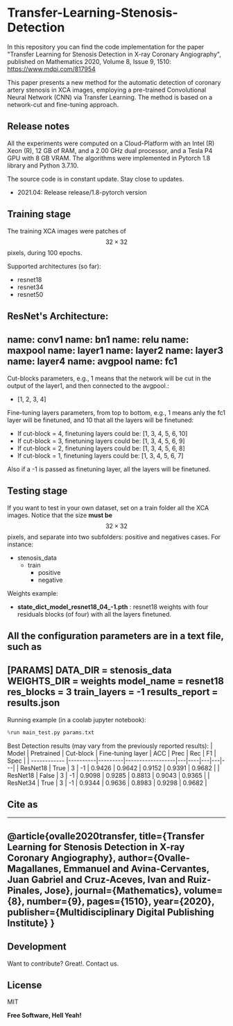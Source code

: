 # Transfer-Learning-Stenosis-Detection

In this repository you can find the code implementation for the paper "Transfer Learning for Stenosis Detection in X-ray Coronary Angiography", 
published on Mathematics 2020, Volume 8, Issue 9, 1510: https://www.mdpi.com/817954


This paper presents a new method for the automatic detection of coronary artery stenosis in XCA images, employing a pre-trained Convolutional Neural Network (CNN) via Transfer Learning. The method is based on a network-cut and fine-tuning approach.

## Release notes

All the experiments were computed on a Cloud-Platform with an Intel (R) Xeon (R), 12 GB of RAM, and a 2.00 GHz dual processor, and a Tesla P4 GPU with 8 GB VRAM. The algorithms were implemented in Pytorch 1.8 library and Python 3.7.10.

The source code is in constant update.  Stay close to updates.
- 2021.04: Release release/1.8-pytorch version


## Training stage

The training XCA images were patches of $$32 \times 32$$ pixels, during 100 epochs. 

Supported architectures (so far):
- resnet18
- resnet34
- resnet50

ResNet's Architecture:
---
name:  conv1
name:  bn1
name:  relu
name:  maxpool
name:  layer1
name:  layer2
name:  layer3
name:  layer4
name:  avgpool
name:  fc1
---

Cut-blocks parameters, e.g., 1 means that the network will be cut in the output of the layer1, and then connected to the avgpool.:
- [1, 2, 3, 4]

Fine-tuning layers parameters, from top to bottom, e.g., 1 means anly the fc1 layer will be finetuned, and 10 that all the layers will be finetuned:
- If cut-block = 4, finetuning layers could be: [1, 3, 4, 5, 6, 10]
- If cut-block = 3, finetuning layers could be: [1, 3, 4, 5, 6, 9]
- If cut-block = 2, finetuning layers could be: [1, 3, 4, 5, 6, 8]
- If cut-block = 1, finetuning layers could be: [1, 3, 4, 5, 6, 7]

Also if a -1 is passed as finetuning layer, all the layers will be finetuned. 

## Testing stage

If you want to test in your own dataset, set on a train folder all the XCA images. Notice that the size **must be** $$32 \times 32$$ pixels, and separate into two subfolders: positive and negatives cases. For instance:
- stenosis_data
    - train
        - positive
        - negative

Weights example: 
- **state_dict_model_resnet18_04_-1.pth** : resnet18 weights with four residuals blocks (of four) with all the layers finetuned.

All the configuration parameters are in a text file, such as
---
[PARAMS]
DATA_DIR = stenosis_data
WEIGHTS_DIR = weights
model_name = resnet18
res_blocks = 3
train_layers = -1
results_report = results.json
---

Running example (in a coolab jupyter notebook):
```python
%run main_test.py params.txt
```

Best Detection results (may vary from the previously reported results):
| Model        | Pretrained | Cut-block | Fine-tuning layer  | ACC | Prec | Rec  | F1    | Spec | 
| ------------ |----------|---------|------------------|---|----|---|---|---| 
|    ResNet18          |       True     |    3       |         -1           |   0.9426  | 0.9642     |  0.9152    |    0.9391   |  0.9682   |
|    ResNet18          |       False     |    3       |         -1           |  0.9098  | 0.9285     |  0.8813    |    0.9043   |  0.9365   |
|    ResNet34          |       True     |    3       |         -1           |   0.9344  | 0.9636     | 0.8983    |    0.9298   |  0.9682   |


## Cite as
---
@article{ovalle2020transfer,
  title={Transfer Learning for Stenosis Detection in X-ray Coronary Angiography},
  author={Ovalle-Magallanes, Emmanuel and Avina-Cervantes, Juan Gabriel and Cruz-Aceves, Ivan and Ruiz-Pinales, Jose},
  journal={Mathematics},
  volume={8},
  number={9},
  pages={1510},
  year={2020},
  publisher={Multidisciplinary Digital Publishing Institute}
}
---

## Development

Want to contribute? Great!. Contact us.

## License

MIT

**Free Software, Hell Yeah!**

